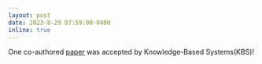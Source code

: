 ```yaml
---
layout: post
date: 2023-8-29 07:59:00-0400
inline: true
---
```


One co-authored [paper](https://www.sciencedirect.com/science/article/pii/S095070512300638X) was accepted by Knowledge-Based Systems(KBS)!
